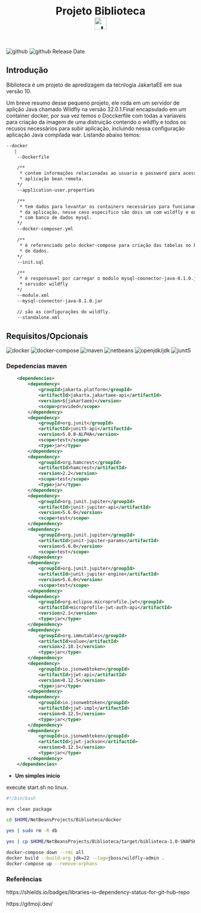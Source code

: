 <div align="center">
  <h1 align="center">
    Projeto Biblioteca
    <br />
    <a href="https://jakarta.ee/release/10/">
      <img src="https://jakarta.ee/images/jakarta/jakarta_ee_logo_schooner_color_horizontal_default.png" height="32px" alt="JakartaEE 10">
    </a>
  </h1>
  <br />
</div>

![github](https://img.shields.io/github/license/bajinho/Biblioteca)
![github Release Date](https://img.shields.io/github/release-date/bajinho/Biblioteca)

## Introdução

Biblioteca é um projeto de apredizagem da tecnlogia JakartaEE em sua versão 10.

Um breve resumo desse pequeno projeto, ele roda em um servidor de aplição Java chamado Wildfly na versão 32.0.1.Final encapsulado em um container docker, por sua vez temos o Docckerfile com todas a variaveis para criação da imagem de uma distruição contendo o wildfly e todos os recusos necessários para subir aplicação, incluindo nessa configuração aplicação Java compilada war. Listando abaixo temos:


```txt
--docker
   |
    --Dockerfile

    /**
     * contem informações relacionadas ao usuario e password para acessar a 
     * aplicação bean remota.
    */
    --application-user.properties 

    /**
     * tem dados para levantar os containers necessários para funcionamento 
     * da aplicação, nesse caso especifico são dois um com wildfly e outro 
     * com banco de dados mysql.
    */
    --docker-composer.yml

    /** 
     * é referenciado pelo docker-compose para criação das tabelas no banco 
     * de dados.
    */
    --init.sql

    /** 
     * é responsavel por carregar o modulo mysql-coonector-java-8.1.0.jar no 
     * servidor wildfly
    */
    --module.xml
    --mysql-coonector-java-8.1.0.jar

    // são as configurações do wildfly.
    --standalone.xml
```

## Requisitos/Opcionais

![docker](https://img.shields.io/librariesio/github/docker-library/docker?style=plastic&logo=docker&label=Maven)
![docker-compose](https://img.shields.io/librariesio/github/docker/compose?style=plastic&logo=docker-compose&label=Docker-compose)
![maven](https://img.shields.io/librariesio/github/apache/maven?style=plastic&logo=maven&label=Maven)
![netbeans](https://img.shields.io/librariesio/github/apache/netbeans?style=plastic&logo=netbeans&label=Netbeans)
![openjdk/jdk](https://img.shields.io/librariesio/github/openjdk/jdk?style=plastic&logo=java&label=JDK)
![junit5](https://img.shields.io/librariesio/github/junit-team/junit5?style=plastic&logo=junit&label=JUnit)

### Depedencias maven

```xml
    <dependencies>
        <dependency>
            <groupId>jakarta.platform</groupId>
            <artifactId>jakarta.jakartaee-api</artifactId>
            <version>${jakartaee}</version>
            <scope>provided</scope>
        </dependency>
        <dependency>
            <groupId>org.junit</groupId>
            <artifactId>junit5-api</artifactId>
            <version>5.0.0-ALPHA</version>
            <scope>test</scope>
            <type>jar</type>
        </dependency>
        <dependency>
            <groupId>org.hamcrest</groupId>
            <artifactId>hamcrest</artifactId>
            <version>2.2</version>
            <scope>test</scope>
            <type>jar</type>
        </dependency>
        <dependency>
            <groupId>org.junit.jupiter</groupId>
            <artifactId>junit-jupiter-api</artifactId>
            <version>5.6.0</version>
            <scope>test</scope>
        </dependency>
        <dependency>
            <groupId>org.junit.jupiter</groupId>
            <artifactId>junit-jupiter-params</artifactId>
            <version>5.6.0</version>
            <scope>test</scope>
        </dependency>
        <dependency>
            <groupId>org.junit.jupiter</groupId>
            <artifactId>junit-jupiter-engine</artifactId>
            <version>5.6.0</version>
            <scope>test</scope>
        </dependency>
        <dependency>
            <groupId>org.eclipse.microprofile.jwt</groupId>
            <artifactId>microprofile-jwt-auth-api</artifactId>
            <version>2.1</version>
            <type>jar</type>
        </dependency>
        <dependency>
            <groupId>org.immutables</groupId>
            <artifactId>value</artifactId>
            <version>2.10.1</version>
            <type>jar</type>
        </dependency>
        <dependency>
            <groupId>io.jsonwebtoken</groupId>
            <artifactId>jjwt-api</artifactId>
            <version>0.12.5</version>
            <type>jar</type>
        </dependency>
        <dependency>
            <groupId>io.jsonwebtoken</groupId>
            <artifactId>jjwt-impl</artifactId>
            <version>0.12.5</version>
            <type>jar</type>
        </dependency>
        <dependency>
            <groupId>io.jsonwebtoken</groupId>
            <artifactId>jjwt-jackson</artifactId>
            <version>0.12.5</version>
            <type>jar</type>
        </dependency>
    </dependencies>
```
- **Um simples inicio**

execute start.sh no linux.

```sh
#!/bin/bash

mvn clean package

cd $HOME/NetBeansProjects/Biblioteca/docker

yes | sudo rm -R db

yes | cp $HOME/NetBeansProjects/Biblioteca/target/biblioteca-1.0-SNAPSHOT.war $HOME/NetBeansProjects/Biblioteca/docker

docker-compose down --rmi all
docker build --build-arg jdk=22 --tag=jboss/wildfly-admin . 
docker-compose up --remove-orphans

```

### Referências
<div>
    <p>https://shields.io/badges/libraries-io-dependency-status-for-git-hub-repo</p>
    <p>https://gitmoji.dev/</p>
</div>
